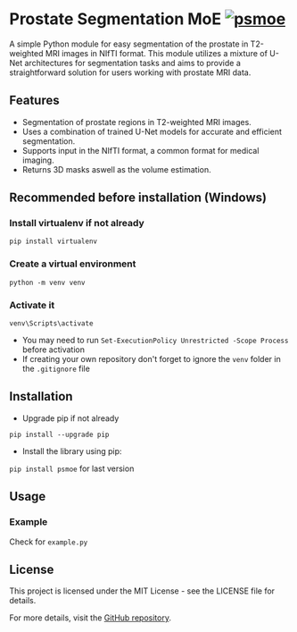 # Prostate Segmentation MoE [![psmoe](https://img.shields.io/pypi/v/psmoe)](https://pypi.org/project/psmoe/)

A simple Python module for easy segmentation of the prostate in T2-weighted MRI images in NIfTI format. This module utilizes a mixture of U-Net architectures for segmentation tasks and aims to provide a straightforward solution for users working with prostate MRI data.


## Features

- Segmentation of prostate regions in T2-weighted MRI images.
- Uses a combination of trained U-Net models for accurate and efficient segmentation.
- Supports input in the NIfTI format, a common format for medical imaging.
- Returns 3D masks aswell as the volume estimation.

## Recommended before installation (Windows)

### Install virtualenv if not already
```pip install virtualenv```
### Create a virtual environment
```python -m venv venv```
### Activate it
```venv\Scripts\activate```
- You may need to run ```Set-ExecutionPolicy Unrestricted -Scope Process``` before activation
- If creating your own repository don't forget to ignore the `venv` folder in the `.gitignore` file


## Installation
- Upgrade pip if not already

```pip install --upgrade pip```

- Install the library using pip:

```pip install psmoe``` for last version

## Usage
### Example
Check for `example.py` 

## License
This project is licensed under the MIT License - see the LICENSE file for details.


For more details, visit the [GitHub repository](https://github.com/mpierangeli/prostate_segmentation_moe).

